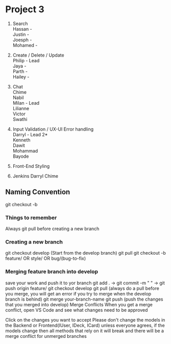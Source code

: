# Project 3
1. Search<br/>
    Hassan - <br/>
    Justin - <br/>
    Joesph - <br/>
    Mohamed - <br/>

2. Create / Delete / Update<br/>
    Philip - Lead<br/>
    Jaya -<br/>
    Parth - <br/>
    Hailey -<br/>

3. Chat<br/>
    Chime <br/>
    Nabil <br/>
    Milan - Lead<br/>
    Lilianne <br/>
    Victor <br/>
    Swathi <br/>

4. Input Validation / UX-UI Error handling<br/>
    Darryl - Lead 2*<br/>
    Kenneth<br/>
    Dawit<br/>
    Mohammad<br/>
    Bayode<br/>

6. Front-End Styling<br/>

7. Jenkins
    Darryl
    Chime


## Naming Convention 
git checkout -b

### Things to remember
Always git pull before creating a new branch

### Creating a new branch
git checkout develop (Start from the develop branch)
git pull
git checkout -b feature/ OR style/ OR bug/(bug-to-fix)

### Merging feature branch into develop
save your work and push it to yor branch git add . -> git commit -m " " -> git push origin feature/
git checkout develop
git pull (always do a pull before you merge, you will get an error if you try to merge when the develop branch is behind)
git merge your-branch-name
git push (push the changes that you merged into develop)
Merge Conflicts
When you get a merge conflict, open VS Code and see what changes need to be approved

Click on the changes you want to accept Please don't change the models in the Backend or Frontend(IUser, IDeck, ICard) unless everyone agrees, if the models change then all methods that rely on it will break and there will be a merge conflict for unmerged branches
